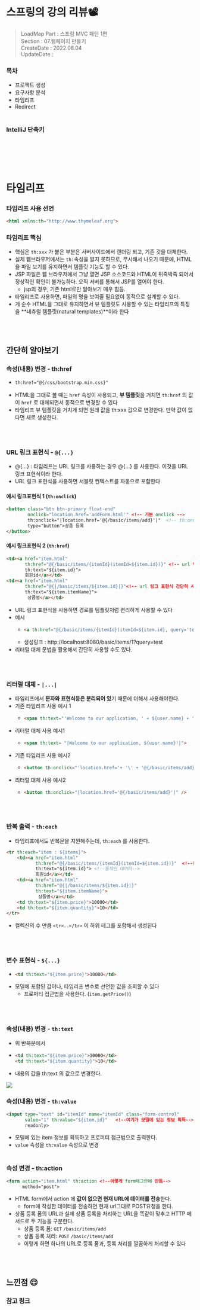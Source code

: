 
# 스프링의 강의 리뷰📽
> LoadMap Part : 스프링 MVC 패턴 1편  
> Section : 07.웹페이지 만들기  
> CreateDate : 2022.08.04  
> UpdateDate :  

### 목차
- 프로젝트 생성
- 요구사항 분석
- 타임리프
- Redirect
<br></br>
### IntelliJ 단축키
<br></br>
<br></br>

# 타임리프 
### 타임리프 사용 선언
```html
<html xmlns:th="http://www.thymeleaf.org">
```

### 타임리프 핵심
- 핵심은 `th:xxx` 가 붙은 부분은 서버사이드에서 렌더링 되고, 기존 것을 대체한다.
- 실제 웹브라우저에서는 `th:`속성을 알지 못하므로, 무시해서 나오기 때문에, HTML을 파일 보기를 유지하면서 템플릿 기능도 할 수 있다.
- JSP 파일은 웹 브라우저에서 그냥 열면 JSP 소스코드와 HTML이 뒤죽박죽 되어서 정상적인 확인이 불가능하다. 오직 서버를 통해서 JSP를 열어야 한다.
  - jsp의 경우, 기존 html로만 알아보기 매우 힘듬.
- 타임리프로 사용하면, 파일의 명을 보여줄 필요없이 동적으로 설계할 수 있다.
- 게 순수 HTML을 그대로 유지하면서 뷰 템플릿도 사용할 수 있는 타임리프의 특징을 **네츄럴 템플릿(natural templates)**이라 한다

<br></br>
## 간단히 알아보기 
### 속성(내용) 변경 - th:href
- ```html
  th:href="@{/css/bootstrap.min.css}"
  ```
- HTML을 그대로 볼 때는 `href` 속성이 사용되고, **뷰 템플릿**을 거치면 `th:href` 의 값이 `href` 로 대체되면서 동적으로 변경할 수 있다
- 타임리프 뷰 템플릿을 거치게 되면 원래 값을 th:xxx 값으로 변경한다. 만약 값이 없다면 새로 생성한다.

<br></br>

### URL 링크 표현식 - `@{...}`
- @{...} : 타임리프는 URL 링크를 사용하는 경우 @{...} 를 사용한다. 이것을 URL 링크 표현식이라 한다.
- URL 링크 표현식을 사용하면 서블릿 컨텍스트를 자동으로 포함한다

#### 예시 링크표현식 1 (`th:onclick`)
```html
<button class="btn btn-primary float-end"
        onclick="location.href='addForm.html'" <!-- 기본 onclick -->
        th:onclick="|location.href='@{/basic/items/add}'|"  <!-- th:onclick -->
        type="button">상품 등록
</button>
```
#### 예시 링크표현식 2 (`th:href`)
```html
<td><a href="item.html"
       th:href="@{/basic/items/{itemId}(itemId=${item.id})}" <!-- url 링크 표현식 경로변수 사용 -->
       th:text="${item.id}">
       회원id</a></td>
<td><a href="item.html"
       th:href="@{|/basic/items/${item.id}|}"<!-- url 링크 표현식 간단히 사용 -->
       th:text="${item.itemName}">
        상품명</a></td>
```
 - URL 링크 표현식을 사용하면 경로를 템플릿처럼 편리하게 사용할 수 있다
 - 예시  
   - ```html
     <a th:href="@{/basic/items/{itemId}(itemId=${item.id}, query='test')}" ></a>
     ```
   - 생성링크 : http://localhost:8080/basic/items/1?query=test
 - 리터럴 대체 문법을 활용해서 간단히 사용할 수도 있다.

<br></br>
### 리터럴 대체 - `|...|`
- 타임리프에서 **문자와 표현식등은 분리되어 있**기 때문에 더해서 사용해야한다.
- 기존 타임리프 사용 예시 1
  - ```html
    <span th:text="'Welcome to our application, ' + ${user.name} + '!'">
    ```
- 리터럴 대체 사용 예시1
  - ```html 
    <span th:text= "|Welcome to our application, ${user.name}!|">
    ```
- 기존 타임리프 사용 예시2
  - ```html
    <button th:onclick="'location.href='+ '\' + '@{/basic/items/add} +'\'''" />
    ```
- 리터럴 대체 사용 예시2
  - ```html
    <button th:onclick="|location.href='@{/basic/items/add}'|" />
    ```

<br></br>
### 반복 출력 - `th:each`
- 타임리프에서도 반복문을 지원해주는데, `th:each` 를 사용한다.

```html
<tr th:each="item : ${items}">
    <td><a href="item.html"
           th:href="@{/basic/items/{itemId}(itemId=${item.id})}"  <!--동적인 URL 경로 -->
           th:text="${item.id}"> <!--동적인 데이터-->
           회원id</a></td>
    <td><a href="item.html"
           th:href="@{|/basic/items/${item.id}|}"
           th:text="${item.itemName}">
            상품명</a></td>
    <td th:text="${item.price}">10000</td>
    <td th:text="${item.quantity}">10</td>
</tr>
```
- 컬렉션의 수 만큼 `<tr>..</tr>` 이 하위 테그를 포함해서 생성된다

<br></br>
### 변수 표현식 - `${...}`
- ```html
  <td th:text="${item.price}">10000</td>
  ```
- 모델에 포함된 값이나, 타임리프 변수로 선언한 값을 조회할 수 있다
  - 프로퍼티 접근법을 사용한다. (`item.getPrice()`)

<br></br>

### 속성(내용) 변경 - `th:text`
- 위 반복문에서 
- ```html
  <td th:text="${item.price}">10000</td>
  <td th:text="${item.quantity}">10</td>
  ```
- 내용의 값을 th:text 의 값으로 변경한다.

<img src="https://user-images.githubusercontent.com/104331549/183821649-18d84a7d-f63b-4082-b4c3-c6eb897ae6be.png">


### 속성(내용) 변경 - `th:value`

```html
<input type="text" id="itemId" name="itemId" class="form-control"
       value="1" th:value="${item.id}"   <!--여기가 모델에 있는 정보 획득-->
       readonly>
```
- 모델에 있는 item 정보를 획득하고 프로퍼티 접근법으로 출력한다.
- `value` 속성을 `th:value` 속성으로 변경
<br></br>

### 속성 변경 - th:action
```html
<form action="item.html" th:action <!--이렇게 form태그안에 만듬-->
      method="post">
```
- HTML form에서 action 에 **값이 없으면 현재 URL에 데이터를 전송**한다.
  - form에 작성한 데이터를 전송하면 현재 url그대로 POST요청을 한다.
- 상품 등록 폼의 URL과 실제 상품 등록을 처리하는 URL을 똑같이 맞추고 HTTP 메서드로 두 기능을 구분한다.
  - 상품 등록 폼: `GET` `/basic/items/add`
  - 상품 등록 처리: `POST` `/basic/items/add`
  - 이렇게 하면 하나의 URL로 등록 폼과, 등록 처리를 깔끔하게 처리할 수 있다



<br></br>



## 느낀점 😌

### 참고 링크

